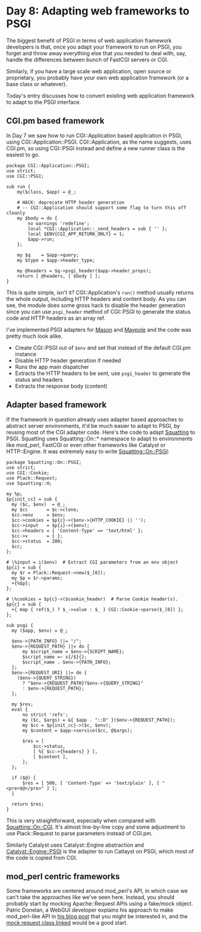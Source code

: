 # Day 8: Adapting web frameworks to PSGI

The biggest benefit of PSGI in terms of web application framework developers is that, once you adapt your framework to run on PSGI, you forget and throw away everything else that you needed to deal with, say, handle the differences between bunch of FastCGI servers or CGI.

Similarly, if you have a large scale web application, open source or proprietary, you probably have your own web application framework (or a base class or whatever).

Today's entry discusses how to convert existing web application framework to adapt to the PSGI interface.

## CGI.pm based framework

In Day 7 we saw how to run CGI::Application based application in PSGI, using CGI::Application::PSGI. CGI::Application, as the name suggests, uses CGI.pm, so using CGI::PSGI instead and define a new runner class is the easiest to go.

```
package CGI::Application::PSGI;
use strict;
use CGI::PSGI;

sub run {
    my($class, $app) = @_;

    # HACK: deprecate HTTP header generation
    # -- CGI::Application should support some flag to turn this off cleanly
    my $body = do {
        no warnings 'redefine';
        local *CGI::Application::_send_headers = sub { '' };
        local $ENV{CGI_APP_RETURN_ONLY} = 1;
        $app->run;
    };

    my $q    = $app->query;
    my $type = $app->header_type;

    my @headers = $q->psgi_header($app->header_props);
    return [ @headers, [ $body ] ];
}
```

This is quite simple, isn't it? CGI::Application's `run()` method usually returns the whole output, including HTTP headers and content body. As you can see, the module does some gross hack to disable the header generation since you can use `psgi_header` method of CGI::PSGI to generate the status code and HTTP headers as an array ref.

I've implemented PSGI adapters for [Mason][1] and [Maypole][2] and the code was pretty much look alike.

* Create CGI::PSGI out of `$env` and set that instead of the default CGI.pm instance
* Disable HTTP header generation if needed
* Runs the app main dispatcher
* Extracts the HTTP headers to be sent, use `psgi_header` to generate the status and headers
* Extracts the response body (content)

## Adapter based framework

If the framework in question already uses adapter based approaches to abstract server environments, it'd be much easier to adapt to PSGI, by reusing most of the CGI adapter code. Here's the code to adapt [Squatting][3] to PSGI. Squatting uses Squatting::On::\* namespace to adapt to environments like mod\_perl, FastCGI or even other frameworks like Catalyst or HTTP::Engine. It was extremely easy to write [Squatting::On::PSGI][4]:

```
package Squatting::On::PSGI;
use strict;
use CGI::Cookie;
use Plack::Request;
use Squatting::H;

my %p;
$p{init_cc} = sub {
  my ($c, $env)  = @_;
  my $cc       = $c->clone;
  $cc->env     = $env;
  $cc->cookies = $p{c}->($env->{HTTP_COOKIE} || '');
  $cc->input   = $p{i}->($env);
  $cc->headers = { 'Content-Type' => 'text/html' };
  $cc->v       = { };
  $cc->status  = 200;
  $cc;
};

# \%input = i($env)  # Extract CGI parameters from an env object
$p{i} = sub {
  my $r = Plack::Request->new($_[0]);
  my $p = $r->params;
  +{%$p};
};

# \%cookies = $p{c}->($cookie_header)  # Parse Cookie header(s).
$p{c} = sub {
  +{ map { ref($_) ? $_->value : $_ } CGI::Cookie->parse($_[0]) };
};

sub psgi {
  my ($app, $env) = @_;

  $env->{PATH_INFO} ||= "/";
  $env->{REQUEST_PATH} ||= do {
      my $script_name = $env->{SCRIPT_NAME};
      $script_name =~ s{/$}{};
      $script_name . $env->{PATH_INFO};
  };
  $env->{REQUEST_URI} ||= do {
    ($env->{QUERY_STRING})
      ? "$env->{REQUEST_PATH}?$env->{QUERY_STRING}"
      : $env->{REQUEST_PATH};
  };

  my $res;
  eval {
      no strict 'refs';
      my ($c, $args) = &{ $app . "::D" }($env->{REQUEST_PATH});
      my $cc = $p{init_cc}->($c, $env);
      my $content = $app->service($cc, @$args);

      $res = [
          $cc->status,
          [ %{ $cc->{headers} } ],
          [ $content ],
      ];
  };

  if ($@) {
      $res = [ 500, [ 'Content-Type' => 'text/plain' ], [ "<pre>$@</pre>" ] ];
  }

  return $res;
}
```

This is very straightforward, especially when compared with [Squatting::On::CGI][5]. It's almost line-by-line copy and some adjustment to use Plack::Request to parse parameters instead of CGI.pm.

Similarly Catalyst uses Catalyst::Engine abstraction and [Catalyst::Engine::PSGI][6] is the adapter to run Catlayst on PSGI, which most of the code is copied from CGI.

## mod\_perl centric frameworks

Some frameworks are centered around mod\_perl's API, in which case we can't take the approaches like we've seen here. Instead, you should probably start by mocking Apache::Request APIs using a fake/mock object. Patric Donelan, a WebGUI developer explains his approach to make mod\_perl-like API in [his blog post][7] that you might be interested in, and the [mock request class linked][8] would be a good start.

  [1]: http://search.cpan.org/perldoc?HTML::Mason
  [2]: http://search.cpan.org/perldoc?Maypole
  [3]: http://search.cpan.org/perldoc?Squatting
  [4]: http://search.cpan.org/perldoc?Squatting::On::PSGI
  [5]: http://cpansearch.perl.org/src/BEPPU/Squatting-0.70/lib/Squatting/On/CGI.pm
  [6]: http://search.cpan.org/perldoc?Catalyst::Engine::PSGI
  [7]: http://blog.patspam.com/2009/plack-roundup-at-sf-pm
  [8]: http://github.com/pdonelan/webgui/blob/plebgui/lib/WebGUI/Session/Plack.pm
